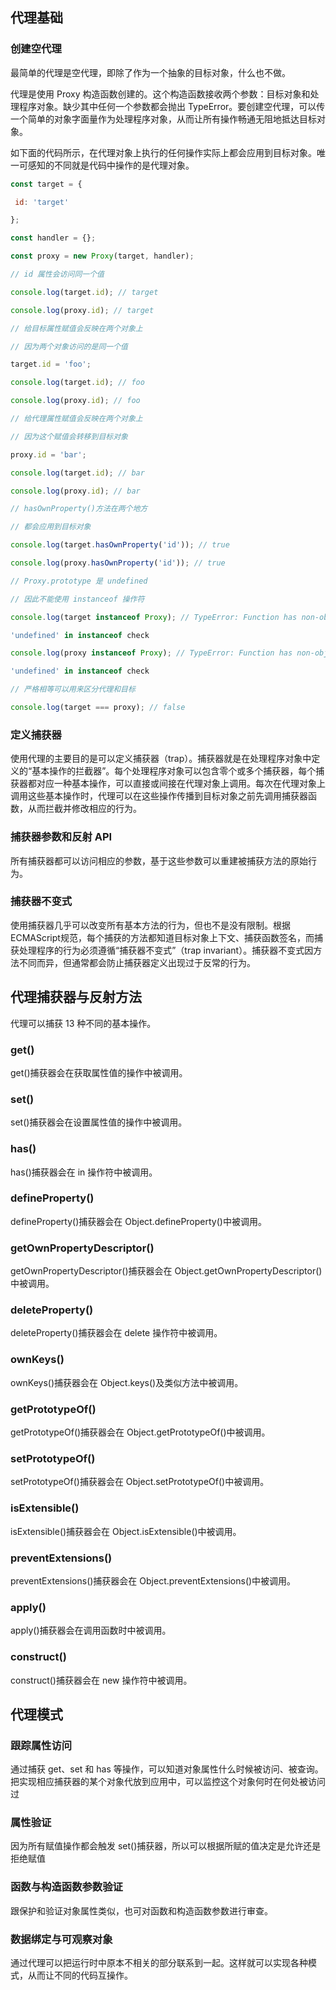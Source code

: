 ## 代理基础

### 创建空代理

最简单的代理是空代理，即除了作为一个抽象的目标对象，什么也不做。

代理是使用 Proxy 构造函数创建的。这个构造函数接收两个参数：目标对象和处理程序对象。缺少其中任何一个参数都会抛出 TypeError。要创建空代理，可以传一个简单的对象字面量作为处理程序对象，从而让所有操作畅通无阻地抵达目标对象。

如下面的代码所示，在代理对象上执行的任何操作实际上都会应用到目标对象。唯一可感知的不同就是代码中操作的是代理对象。

```js
const target = { 

 id: 'target' 

}; 

const handler = {}; 

const proxy = new Proxy(target, handler); 

// id 属性会访问同一个值

console.log(target.id); // target 

console.log(proxy.id); // target 

// 给目标属性赋值会反映在两个对象上

// 因为两个对象访问的是同一个值

target.id = 'foo'; 

console.log(target.id); // foo 

console.log(proxy.id); // foo 

// 给代理属性赋值会反映在两个对象上

// 因为这个赋值会转移到目标对象

proxy.id = 'bar'; 

console.log(target.id); // bar 

console.log(proxy.id); // bar 

// hasOwnProperty()方法在两个地方

// 都会应用到目标对象

console.log(target.hasOwnProperty('id')); // true 

console.log(proxy.hasOwnProperty('id')); // true 

// Proxy.prototype 是 undefined 

// 因此不能使用 instanceof 操作符

console.log(target instanceof Proxy); // TypeError: Function has non-object prototype 

'undefined' in instanceof check 

console.log(proxy instanceof Proxy); // TypeError: Function has non-object prototype 

'undefined' in instanceof check 

// 严格相等可以用来区分代理和目标

console.log(target === proxy); // false
```

### 定义捕获器

使用代理的主要目的是可以定义捕获器（trap）。捕获器就是在处理程序对象中定义的“基本操作的拦截器”。每个处理程序对象可以包含零个或多个捕获器，每个捕获器都对应一种基本操作，可以直接或间接在代理对象上调用。每次在代理对象上调用这些基本操作时，代理可以在这些操作传播到目标对象之前先调用捕获器函数，从而拦截并修改相应的行为。

### 捕获器参数和反射 API 

所有捕获器都可以访问相应的参数，基于这些参数可以重建被捕获方法的原始行为。

### 捕获器不变式

使用捕获器几乎可以改变所有基本方法的行为，但也不是没有限制。根据ECMAScript规范，每个捕获的方法都知道目标对象上下文、捕获函数签名，而捕获处理程序的行为必须遵循“捕获器不变式”（trap invariant）。捕获器不变式因方法不同而异，但通常都会防止捕获器定义出现过于反常的行为。



## 代理捕获器与反射方法

代理可以捕获 13 种不同的基本操作。

### get()

get()捕获器会在获取属性值的操作中被调用。



### set()

set()捕获器会在设置属性值的操作中被调用。



### has()

has()捕获器会在 in 操作符中被调用。



### defineProperty()

defineProperty()捕获器会在 Object.defineProperty()中被调用。



### getOwnPropertyDescriptor()

getOwnPropertyDescriptor()捕获器会在 Object.getOwnPropertyDescriptor()中被调用。



### deleteProperty()

deleteProperty()捕获器会在 delete 操作符中被调用。



### ownKeys()

ownKeys()捕获器会在 Object.keys()及类似方法中被调用。



### getPrototypeOf()

getPrototypeOf()捕获器会在 Object.getPrototypeOf()中被调用。



### setPrototypeOf()

setPrototypeOf()捕获器会在 Object.setPrototypeOf()中被调用。



### isExtensible()

isExtensible()捕获器会在 Object.isExtensible()中被调用。



### preventExtensions()

preventExtensions()捕获器会在 Object.preventExtensions()中被调用。



### apply()

apply()捕获器会在调用函数时中被调用。



### construct()

construct()捕获器会在 new 操作符中被调用。



## 代理模式

### 跟踪属性访问

通过捕获 get、set 和 has 等操作，可以知道对象属性什么时候被访问、被查询。把实现相应捕获器的某个对象代放到应用中，可以监控这个对象何时在何处被访问过

### 属性验证

因为所有赋值操作都会触发 set()捕获器，所以可以根据所赋的值决定是允许还是拒绝赋值

### 函数与构造函数参数验证

跟保护和验证对象属性类似，也可对函数和构造函数参数进行审查。

### 数据绑定与可观察对象

通过代理可以把运行时中原本不相关的部分联系到一起。这样就可以实现各种模式，从而让不同的代码互操作。















